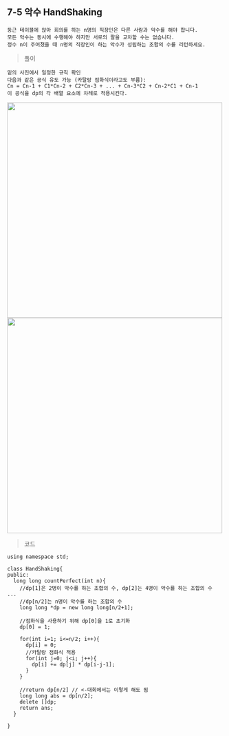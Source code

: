 ## 7-5 악수 HandShaking
```
둥근 테이블에 앉아 회의를 하는 n명의 직장인은 다른 사람과 악수를 해야 합니다.
모든 악수는 동시에 수행해야 하지만 서로의 팔을 교차할 수는 없습니다.
정수 n이 주어졌을 때 n명의 직장인이 하는 악수가 성립하는 조합의 수를 리턴하세요.
```
>풀이
```
밑의 사진에서 일정한 규칙 확인
다음과 같은 공식 유도 가능 (카탈랑 점화식이라고도 부름):
Cn = Cn-1 + C1*Cn-2 + C2*Cn-3 + ... + Cn-3*C2 + Cn-2*C1 + Cn-1
이 공식을 dp의 각 배열 요소에 차례로 적용시킨다.
```
<img width="500" src="https://user-images.githubusercontent.com/40769916/51541466-36861880-1e9c-11e9-8d60-31a3612d699c.jpg"></img>
<img width="500" src="https://user-images.githubusercontent.com/40769916/51541470-384fdc00-1e9c-11e9-8ecd-b5999ebc8365.jpg"></img>

>코드
```
using namespace std;

class HandShaking{
public:
  long long countPerfect(int n){
    //dp[1]은 2명이 악수를 하는 조합의 수, dp[2]는 4명이 악수를 하는 조합의 수 ...
    //dp[n/2]는 n명이 악수를 하는 조합의 수
    long long *dp = new long long[n/2+1];
    
    //점화식을 사용하기 위해 dp[0]을 1로 초기화
    dp[0] = 1;
    
    for(int i=1; i<=n/2; i++){
      dp[i] = 0;
      //카탈랑 점화식 적용
      for(int j=0; j<i; j++){
        dp[i] += dp[j] * dp[i-j-1];
      }
    }
    
    //return dp[n/2] // <-대회에서는 이렇게 해도 됨
    long long abs = dp[n/2];
    delete []dp;
    return ans;
  }

}
```
